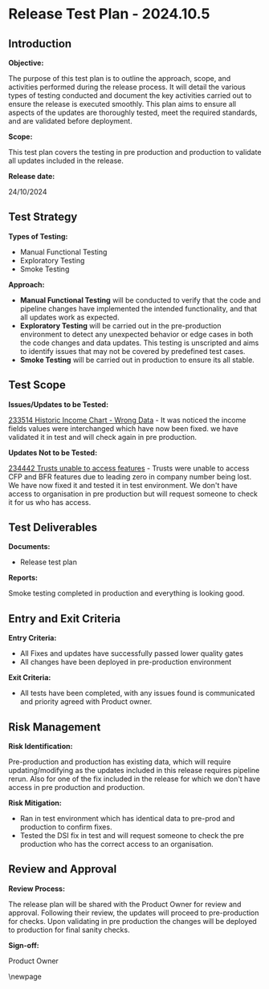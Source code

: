 ﻿# Release Test Plan - 2024.10.5

## Introduction

**Objective:**

The purpose of this test plan is to outline the approach, scope, and activities performed during the release process. It will detail the various types of testing conducted and document the key activities carried out to ensure the release is executed smoothly. This plan aims to ensure all aspects of the updates are thoroughly tested, meet the required standards, and are validated before deployment.

**Scope:**

This test plan covers the testing in pre production and production to validate all updates included in the release.

**Release date:**

24/10/2024

## Test Strategy

**Types of Testing:**

- Manual Functional Testing
- Exploratory Testing
- Smoke Testing

**Approach:**

- **Manual Functional Testing** will be conducted to verify that the code and pipeline changes have implemented the intended functionality, and that all updates work as expected.
- **Exploratory Testing** will be carried out in the pre-production environment to detect any unexpected behavior or edge cases in both the code changes and data updates. This testing is unscripted and aims to identify issues that may not be covered by predefined test cases.
- **Smoke Testing** will be carried out in production to ensure its all stable.

## Test Scope

**Issues/Updates to be Tested:**

[233514 Historic Income Chart - Wrong Data](https://dfe-ssp.visualstudio.com/s198-DfE-Benchmarking-service/_workitems/edit/233514) - It was noticed the income fields values were interchanged which have now been fixed. we have validated it in test and will check again in pre production.

**Updates Not to be Tested:**

[234442 Trusts unable to access features](https://dfe-ssp.visualstudio.com/s198-DfE-Benchmarking-service/_workitems/edit/234442) - Trusts were unable to access CFP and BFR features due to leading zero in company number being lost. We have now fixed it and tested it in test environment. We don't have access to organisation in pre production but will request someone to check it for us who has access.

## Test Deliverables

**Documents:**

- Release test plan

**Reports:**

Smoke testing completed in production and everything is looking good.

## Entry and Exit Criteria

**Entry Criteria:**

- All Fixes and updates have successfully passed lower quality gates
- All changes have been deployed in pre-production environment

**Exit Criteria:**

- All tests have been completed, with any issues found is communicated and priority agreed with Product owner.

## Risk Management

**Risk Identification:**

Pre-production and production has existing data, which will require updating/modifying as the updates included in this release requires pipeline rerun.
Also for one of the fix included in the release for which we don't have access in pre production and production.

**Risk Mitigation:**

- Ran in test environment which has identical data to pre-prod and production to confirm fixes.
- Tested the DSI fix in test and will request someone to check the pre production who has the correct access to an organisation.

## Review and Approval

**Review Process:**

The release plan will be shared with the Product Owner for review and approval. Following their review, the updates will
proceed to pre-production for checks. Upon validating in pre production the changes will be deployed to production for final sanity checks.

**Sign-off:**

Product Owner

\newpage
